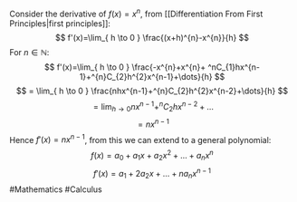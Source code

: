 Consider the derivative of $f(x)=x^{n}$, from [[Differentiation From First Principles|first principles]]:
$$
f'(x)=\lim_{ h \to 0 } \frac{(x+h)^{n}-x^{n}}{h}
$$
For $n \in \mathbb{N}$:
$$
f'(x)=\lim_{ h \to 0 } \frac{-x^{n}+x^{n}+ ^nC_{1}hx^{n-1}+^{n}C_{2}h^{2}x^{n-1}+\dots}{h}
$$
$$
= \lim_{ h \to 0 } \frac{nhx^{n-1}+^{n}C_{2}h^{2}x^{n-2}+\dots}{h}
$$
$$
=\lim_{ h \to 0 } nx^{n-1}+^{n}C_{2}hx^{n-2}+\dots
$$
$$
=nx^{n-1}
$$
Hence $f'(x)=nx^{n-1}$, from this we can extend to a general polynomial:
$$
f(x)=a_{0}+a_{1}x+a_{2}x^{2}+\dots+a_{n}x^{n}
$$
$$
f'(x) = a_{1}+2a_{2}x+\dots+na_{n}x^{n-1}
$$
#Mathematics #Calculus